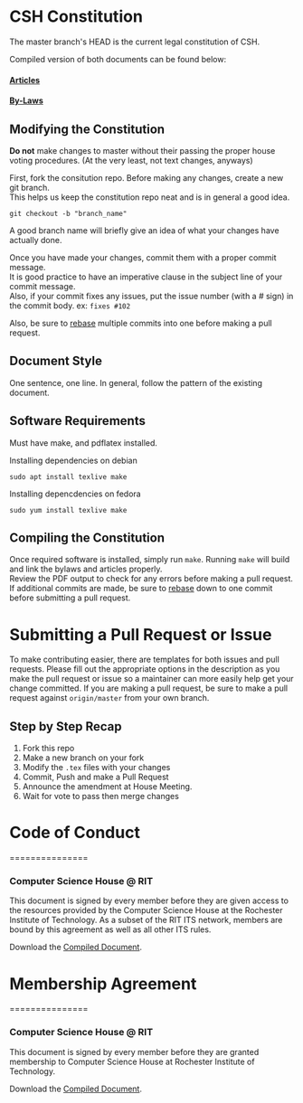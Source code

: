 # CSH Constitution
The master branch's HEAD is the current legal constitution of CSH.

Compiled version of both documents can be found below:
#### [Articles](https://constitution.csh.rit.edu/articles.pdf)
#### [By-Laws](https://constitution.csh.rit.edu/bylaws.pdf)

## Modifying the Constitution
**Do not** make changes to master without their passing the proper house voting
procedures. (At the very least, not text changes, anyways)

First, fork the consitution repo.  Before making any changes, create a new git branch.  
This helps us keep the constitution repo neat and is in general a good idea.

`git checkout -b "branch_name"`

A good branch name will briefly give an idea of what your changes have actually done.

Once you have made your changes, commit them with a proper commit message.  
It is good practice to have an imperative clause in the subject line of your commit message.  
Also, if your commit fixes any issues, put the issue number (with a # sign) in the commit body. ex: `fixes #102`

Also, be sure to [rebase](https://git-scm.com/docs/git-rebase) multiple commits into one before making a pull request.


## Document Style
One sentence, one line. In general, follow the pattern of the existing document.

## Software Requirements
Must have make, and pdflatex installed.

Installing dependencies on debian

`sudo apt install texlive make`

Installing depencdencies on fedora

`sudo yum install texlive make`


## Compiling the Constitution
Once required software is installed, simply run `make`.
Running `make` will build and link the bylaws and articles properly.  
Review the PDF output to check for any errors before making a pull request.
If additional commits are made, be sure to [rebase](https://git-scm.com/docs/git-rebase) down to one commit before submitting a pull request.


# Submitting a Pull Request or Issue
To make contributing easier, there are templates for both issues and pull
requests. Please fill out the appropriate options in the description as you make
the pull request or issue so a maintainer can more easily help get your change
committed.  If you are making a pull request, be sure to make a pull request against 
`origin/master` from your own branch.

## Step by Step Recap

1. Fork this repo
2. Make a new branch on your fork
3. Modify the `.tex` files with your changes
4. Commit, Push and make a Pull Request
5. Announce the amendment at House Meeting.
6. Wait for vote to pass then merge changes

# Code of Conduct
===============
### Computer Science House @ RIT

This document is signed by every member before they are given access to the resources provided by the Computer Science House at the Rochester Institute of Technology. As a subset of the RIT ITS network, members are bound by this agreement as well as all other ITS rules.

Download the [Compiled Document](http://latex.aslushnikov.com/compile?url=https%3A%2F%2Fraw.githubusercontent.com%2FComputerScienceHouse%2FCodeOfConduct%2Fmaster%2Fcsh-coc.tex).

# Membership Agreement
===============
### Computer Science House @ RIT

This document is signed by every member before they are granted membership to Computer Science House at Rochester Institute of Technology.

Download the [Compiled Document](http://latex.aslushnikov.com/compile?url=https%3A%2F%2Fraw.githubusercontent.com%2FComputerScienceHouse%2FMembershipAgreement%2Fmaster%2Fagreement.tex).
